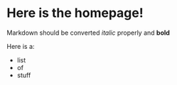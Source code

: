 # Here is the homepage!

Markdown should be converted *italic* properly and **bold**

Here is a:
- list
- of
- stuff


